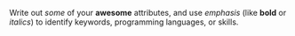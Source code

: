 Write out *some* of your **awesome** attributes, and use *emphasis* (like **bold** or *italics*) to identify keywords, programming languages, or skills. 
